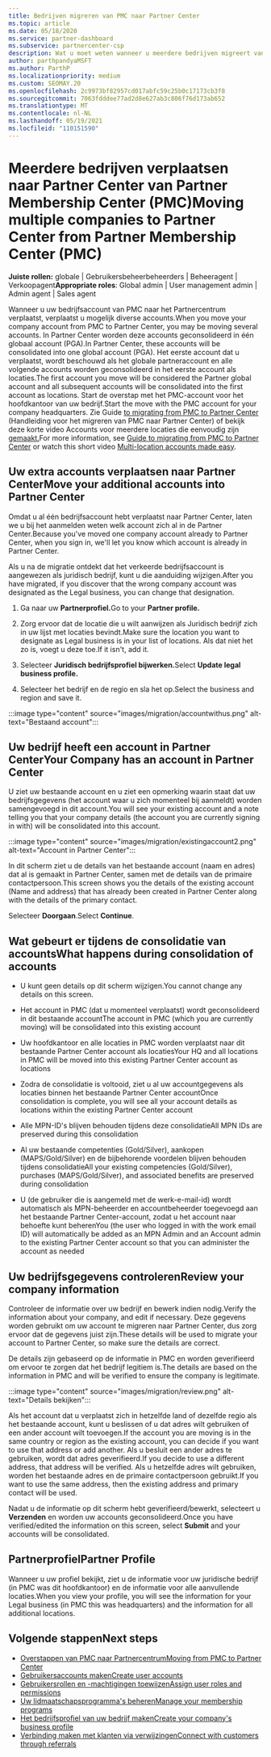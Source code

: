 ```yaml
---
title: Bedrijven migreren van PMC naar Partner Center
ms.topic: article
ms.date: 05/18/2020
ms.service: partner-dashboard
ms.subservice: partnercenter-csp
description: Wat u moet weten wanneer u meerdere bedrijven migreert van Partner Membership Center (PMC) naar Partner Center en deze consolideren in een wereldwijd partneraccount.
author: parthpandyaMSFT
ms.author: ParthP
ms.localizationpriority: medium
ms.custom: SEOMAY.20
ms.openlocfilehash: 2c9973bf82957cd017abfc59c25b0c17173cb3f8
ms.sourcegitcommit: 7063fdddee77ad2d8e627ab3c806f76d173ab652
ms.translationtype: MT
ms.contentlocale: nl-NL
ms.lasthandoff: 05/19/2021
ms.locfileid: "110151590"
---
```

# <a name="moving-multiple-companies-to-partner-center-from-partner-membership-center-pmc"></a><span data-ttu-id="82dfd-103">Meerdere bedrijven verplaatsen naar Partner Center van Partner Membership Center (PMC)</span><span class="sxs-lookup"><span data-stu-id="82dfd-103">Moving multiple companies to Partner Center from Partner Membership Center (PMC)</span></span>

<span data-ttu-id="82dfd-104">**Juiste rollen:** globale | Gebruikersbeheerbeheerders | Beheeragent | Verkoopagent</span><span class="sxs-lookup"><span data-stu-id="82dfd-104">**Appropriate roles**: Global admin | User management admin | Admin agent | Sales agent</span></span>

<span data-ttu-id="82dfd-105">Wanneer u uw bedrijfsaccount van PMC naar het Partnercentrum verplaatst, verplaatst u mogelijk diverse accounts.</span><span class="sxs-lookup"><span data-stu-id="82dfd-105">When you move your company account from PMC to Partner Center, you may be moving several accounts.</span></span> <span data-ttu-id="82dfd-106">In Partner Center worden deze accounts geconsolideerd in één globaal account (PGA).</span><span class="sxs-lookup"><span data-stu-id="82dfd-106">In Partner Center, these accounts will be consolidated into one global account (PGA).</span></span> <span data-ttu-id="82dfd-107">Het eerste account dat u verplaatst, wordt beschouwd als het globale partneraccount en alle volgende accounts worden geconsolideerd in het eerste account als locaties.</span><span class="sxs-lookup"><span data-stu-id="82dfd-107">The first account you move will be considered the Partner global account and all subsequent accounts will be consolidated into the first account as locations.</span></span> <span data-ttu-id="82dfd-108">Start de overstap met het PMC-account voor het hoofdkantoor van uw bedrijf.</span><span class="sxs-lookup"><span data-stu-id="82dfd-108">Start the move with the PMC account for your company headquarters.</span></span> <span data-ttu-id="82dfd-109">Zie Guide [to migrating from PMC to Partner Center](guide-to-migration.md) (Handleiding voor het migreren van PMC naar Partner Center) of bekijk deze korte video Accounts voor meerdere locaties die eenvoudig zijn [gemaakt.](https://vimeo.com/290335248)</span><span class="sxs-lookup"><span data-stu-id="82dfd-109">For more information, see [Guide to migrating from PMC to Partner Center](guide-to-migration.md) or watch this short video [Multi-location accounts made easy](https://vimeo.com/290335248).</span></span>

## <a name="move-your-additional-accounts-into-partner-center"></a><span data-ttu-id="82dfd-110">Uw extra accounts verplaatsen naar Partner Center</span><span class="sxs-lookup"><span data-stu-id="82dfd-110">Move your additional accounts into Partner Center</span></span>

<span data-ttu-id="82dfd-111">Omdat u al één bedrijfsaccount hebt verplaatst naar Partner Center, laten we u bij het aanmelden weten welk account zich al in de Partner Center.</span><span class="sxs-lookup"><span data-stu-id="82dfd-111">Because you've moved one company account already to Partner Center, when you sign in, we'll let you know which account is already in Partner Center.</span></span>

<span data-ttu-id="82dfd-112">Als u na de migratie ontdekt dat het verkeerde bedrijfsaccount is aangewezen als juridisch bedrijf, kunt u die aanduiding wijzigen.</span><span class="sxs-lookup"><span data-stu-id="82dfd-112">After you have migrated, if you discover that the wrong company account was designated as the Legal business, you can change that designation.</span></span>

1. <span data-ttu-id="82dfd-113">Ga naar uw **Partnerprofiel.**</span><span class="sxs-lookup"><span data-stu-id="82dfd-113">Go to your **Partner profile.**</span></span>

2. <span data-ttu-id="82dfd-114">Zorg ervoor dat de locatie die u wilt aanwijzen als Juridisch bedrijf zich in uw lijst met locaties bevindt.</span><span class="sxs-lookup"><span data-stu-id="82dfd-114">Make sure the location you want to designate as Legal business is in your list of locations.</span></span> <span data-ttu-id="82dfd-115">Als dat niet het zo is, voegt u deze toe.</span><span class="sxs-lookup"><span data-stu-id="82dfd-115">If it isn't, add it.</span></span>

3. <span data-ttu-id="82dfd-116">Selecteer **Juridisch bedrijfsprofiel bijwerken.**</span><span class="sxs-lookup"><span data-stu-id="82dfd-116">Select **Update legal business profile.**</span></span>

4. <span data-ttu-id="82dfd-117">Selecteer het bedrijf en de regio en sla het op.</span><span class="sxs-lookup"><span data-stu-id="82dfd-117">Select the business and region and save it.</span></span>

:::image type="content" source="images/migration/accountwithus.png" alt-text="Bestaand account":::

## <a name="your-company-has-an-account-in-partner-center"></a><span data-ttu-id="82dfd-119">Uw bedrijf heeft een account in Partner Center</span><span class="sxs-lookup"><span data-stu-id="82dfd-119">Your Company has an account in Partner Center</span></span>

<span data-ttu-id="82dfd-120">U ziet uw bestaande account en u ziet een opmerking waarin staat dat uw bedrijfsgegevens (het account waar u zich momenteel bij aanmeldt) worden samengevoegd in dit account.</span><span class="sxs-lookup"><span data-stu-id="82dfd-120">You will see your existing account and a note telling you that your company details (the account you are currently signing in with) will be consolidated into this account.</span></span>

:::image type="content" source="images/migration/existingaccount2.png" alt-text="Account in Partner Center":::

<span data-ttu-id="82dfd-122">In dit scherm ziet u de details van het bestaande account (naam en adres) dat al is gemaakt in Partner Center, samen met de details van de primaire contactpersoon.</span><span class="sxs-lookup"><span data-stu-id="82dfd-122">This screen shows you the details of the existing account (Name and address) that has already been created in Partner Center along with the details of the primary contact.</span></span>

<span data-ttu-id="82dfd-123">Selecteer **Doorgaan**.</span><span class="sxs-lookup"><span data-stu-id="82dfd-123">Select **Continue**.</span></span>

## <a name="what-happens-during-consolidation-of-accounts"></a><span data-ttu-id="82dfd-124">Wat gebeurt er tijdens de consolidatie van accounts</span><span class="sxs-lookup"><span data-stu-id="82dfd-124">What happens during consolidation of accounts</span></span>

- <span data-ttu-id="82dfd-125">U kunt geen details op dit scherm wijzigen.</span><span class="sxs-lookup"><span data-stu-id="82dfd-125">You cannot change any details on this screen.</span></span>

- <span data-ttu-id="82dfd-126">Het account in PMC (dat u momenteel verplaatst) wordt geconsolideerd in dit bestaande account</span><span class="sxs-lookup"><span data-stu-id="82dfd-126">The account in PMC (which you are currently moving) will be consolidated into this existing account</span></span>

- <span data-ttu-id="82dfd-127">Uw hoofdkantoor en alle locaties in PMC worden verplaatst naar dit bestaande Partner Center account als locaties</span><span class="sxs-lookup"><span data-stu-id="82dfd-127">Your HQ and all locations in PMC will be moved into this existing Partner Center account as locations</span></span>

- <span data-ttu-id="82dfd-128">Zodra de consolidatie is voltooid, ziet u al uw accountgegevens als locaties binnen het bestaande Partner Center account</span><span class="sxs-lookup"><span data-stu-id="82dfd-128">Once consolidation is complete, you will see all your account details as locations within the existing Partner Center account</span></span>

- <span data-ttu-id="82dfd-129">Alle MPN-ID's blijven behouden tijdens deze consolidatie</span><span class="sxs-lookup"><span data-stu-id="82dfd-129">All MPN IDs are preserved during this consolidation</span></span>

- <span data-ttu-id="82dfd-130">Al uw bestaande competenties (Gold/Silver), aankopen (MAPS/Gold/Silver) en de bijbehorende voordelen blijven behouden tijdens consolidatie</span><span class="sxs-lookup"><span data-stu-id="82dfd-130">All your existing competencies (Gold/Silver), purchases (MAPS/Gold/Silver), and associated benefits are preserved during consolidation</span></span>

- <span data-ttu-id="82dfd-131">U (de gebruiker die is aangemeld met de werk-e-mail-id) wordt automatisch als MPN-beheerder en accountbeheerder toegevoegd aan het bestaande Partner Center-account, zodat u het account naar behoefte kunt beheren</span><span class="sxs-lookup"><span data-stu-id="82dfd-131">You (the user who logged in with the work email ID) will automatically be added as an MPN Admin and an Account admin to the existing Partner Center account so that you can administer the account as needed</span></span>

## <a name="review-your-company-information"></a><span data-ttu-id="82dfd-132">Uw bedrijfsgegevens controleren</span><span class="sxs-lookup"><span data-stu-id="82dfd-132">Review your company information</span></span>

<span data-ttu-id="82dfd-133">Controleer de informatie over uw bedrijf en bewerk indien nodig.</span><span class="sxs-lookup"><span data-stu-id="82dfd-133">Verify the information about your company, and edit if necessary.</span></span>  <span data-ttu-id="82dfd-134">Deze gegevens worden gebruikt om uw account te migreren naar Partner Center, dus zorg ervoor dat de gegevens juist zijn.</span><span class="sxs-lookup"><span data-stu-id="82dfd-134">These details will be used to migrate your account to Partner Center, so make sure the details are correct.</span></span>

<span data-ttu-id="82dfd-135">De details zijn gebaseerd op de informatie in PMC en worden geverifieerd om ervoor te zorgen dat het bedrijf legitiem is.</span><span class="sxs-lookup"><span data-stu-id="82dfd-135">The details are based on the information in PMC and will be verified to ensure the company is legitimate.</span></span>


:::image type="content" source="images/migration/review.png" alt-text="Details bekijken":::

<span data-ttu-id="82dfd-137">Als het account dat u verplaatst zich in hetzelfde land of dezelfde regio als het bestaande account, kunt u beslissen of u dat adres wilt gebruiken of een ander account wilt toevoegen.</span><span class="sxs-lookup"><span data-stu-id="82dfd-137">If the account you are moving is in the same country or region as the existing account, you can decide if you want to use that address or add another.</span></span> <span data-ttu-id="82dfd-138">Als u besluit een ander adres te gebruiken, wordt dat adres geverifieerd.</span><span class="sxs-lookup"><span data-stu-id="82dfd-138">If you decide to use a different address, that address will be verified.</span></span> <span data-ttu-id="82dfd-139">Als u hetzelfde adres wilt gebruiken, worden het bestaande adres en de primaire contactpersoon gebruikt.</span><span class="sxs-lookup"><span data-stu-id="82dfd-139">If you want to use the same address, then the existing address and primary contact will be used.</span></span>

<span data-ttu-id="82dfd-140">Nadat u de informatie op dit scherm hebt geverifieerd/bewerkt, selecteert u **Verzenden** en worden uw accounts geconsolideerd.</span><span class="sxs-lookup"><span data-stu-id="82dfd-140">Once you have verified/edited the information on this screen, select **Submit** and your accounts will be consolidated.</span></span>

## <a name="partner-profile"></a><span data-ttu-id="82dfd-141">Partnerprofiel</span><span class="sxs-lookup"><span data-stu-id="82dfd-141">Partner Profile</span></span>

<span data-ttu-id="82dfd-142">Wanneer u uw profiel bekijkt, ziet u de informatie voor uw juridische bedrijf (in PMC was dit hoofdkantoor) en de informatie voor alle aanvullende locaties.</span><span class="sxs-lookup"><span data-stu-id="82dfd-142">When you view your profile, you will see the information for your Legal business (in PMC this was headquarters) and the information for all additional locations.</span></span>

## <a name="next-steps"></a><span data-ttu-id="82dfd-143">Volgende stappen</span><span class="sxs-lookup"><span data-stu-id="82dfd-143">Next steps</span></span>

- [<span data-ttu-id="82dfd-144">Overstappen van PMC naar Partnercentrum</span><span class="sxs-lookup"><span data-stu-id="82dfd-144">Moving from PMC to Partner Center</span></span>](move-pmc-pc-map.md)
- [<span data-ttu-id="82dfd-145">Gebruikersaccounts maken</span><span class="sxs-lookup"><span data-stu-id="82dfd-145">Create user accounts</span></span>](create-user-accounts-and-set-permissions.md)
- [<span data-ttu-id="82dfd-146">Gebruikersrollen en -machtigingen toewijzen</span><span class="sxs-lookup"><span data-stu-id="82dfd-146">Assign user roles and permissions</span></span>](permissions-overview.md)
- [<span data-ttu-id="82dfd-147">Uw lidmaatschapsprogramma's beheren</span><span class="sxs-lookup"><span data-stu-id="82dfd-147">Manage your membership programs</span></span>](renew-mpn-offers.md)
- [<span data-ttu-id="82dfd-148">Het bedrijfsprofiel van uw bedrijf maken</span><span class="sxs-lookup"><span data-stu-id="82dfd-148">Create your company's business profile</span></span>](create-a-marketing-profile.md)
- [<span data-ttu-id="82dfd-149">Verbinding maken met klanten via verwijzingen</span><span class="sxs-lookup"><span data-stu-id="82dfd-149">Connect with customers through referrals</span></span>](manage-leads.md)
